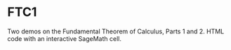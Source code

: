 # FTC1
Two demos on the Fundamental Theorem of Calculus, Parts 1 and 2. HTML code with an interactive SageMath cell.
